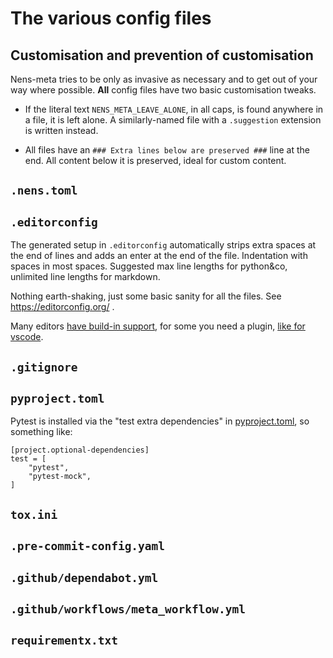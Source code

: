 # The various config files


## Customisation and prevention of customisation

Nens-meta tries to be only as invasive as necessary and to get out of your way where possible. **All** config files have two basic customisation tweaks.

- If the literal text `NENS_META_LEAVE_ALONE`, in all caps, is found anywhere in a file, it is left alone. A similarly-named file with a `.suggestion` extension is written instead.

- All files have an `### Extra lines below are preserved ###` line at the end. All content below it is preserved, ideal for custom content.


## `.nens.toml`



## `.editorconfig`

The generated setup in `.editorconfig` automatically strips extra spaces at the end of lines and adds an enter at the end of the file. Indentation with spaces in most spaces. Suggested max line lengths for python&co, unlimited line lengths for markdown.

Nothing earth-shaking, just some basic sanity for all the files. See https://editorconfig.org/ .

Many editors [have build-in support](https://editorconfig.org/#pre-installed), for some you need a plugin, [like for vscode](https://marketplace.visualstudio.com/items?itemName=EditorConfig.EditorConfig).

## `.gitignore`

## `pyproject.toml`

Pytest is installed via the "test extra dependencies" in [pyproject.toml](config-files.md#pyprojecttoml), so something like:

    [project.optional-dependencies]
    test = [
        "pytest",
        "pytest-mock",
    ]

## `tox.ini`

## `.pre-commit-config.yaml`

## `.github/dependabot.yml`

## `.github/workflows/meta_workflow.yml`

## `requirementx.txt`
